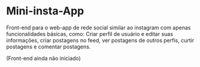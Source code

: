 # Mini-insta-App
Front-end para o web-app de rede social similar ao instagram com apenas funcionalidades básicas, como: Criar perfil de usuário e editar suas informações, criar postagens no feed, ver postagens de outros perfis, curtir postagens e comentar postagens.

(Front-end ainda não iniciado)
